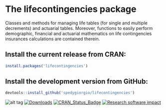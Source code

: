 # The lifecontingencies package

Classes and methods for managing life tables (for single and multiple decrements) and actuarial tables. Moreover, functions to easily perform demographic, financial and actuarial mathematics on life contingencies insurances calculations are contained therein.

## Install the current release from CRAN:
```r
install.packages('lifecontingencies')
```

## Install the development version from GitHub:
```r
devtools::install_github('spedygiorgio/lifecontingencies')
```

![alt tag](https://travis-ci.org/spedygiorgio/lifecontingencies.svg?branch=master)
[![Downloads](http://cranlogs.r-pkg.org/badges/lifecontingencies)](https://cran.r-project.org/package=lifecontingencies)
 [![CRAN_Status_Badge](http://www.r-pkg.org/badges/version/lifecontingencies)](https://cran.r-project.org/package=lifecontingencies)
 [![Research software impact](http://depsy.org/api/package/cran/lifecontingencies/badge.svg)](http://depsy.org/package/r/lifecontingencies)
